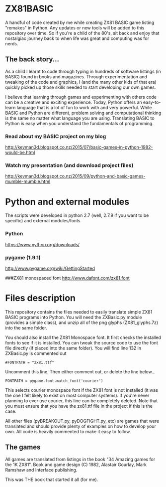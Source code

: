 # ZX81BASIC
A handful of code created by me while creating ZX81 BASIC game listing "remakes" in Python.  Any updates or new tools will
be added to this repository over time.  So if you're a child of the 80's, sit back and enjoy that nostalgiac journey back to when life
was great and computing was for nerds.
## The back story...
As a child I learnt to code through typing in hundreds of software listings (in BASIC) found in books and magazines.  Through
experimentation and tweaking of the code and graphics, I (and the many other kids of that era) quickly picked up those skills needed
to start developing our own games.

I believe that learning through games and experimenting with others code can be a creative and exciting experience.  Today, Python
offers an easy-to-learn language that is a lot of fun to work with and very powerful.  While BASIC and Python are different, problem
solving and computational thinking is the same no matter what language you are using.  Translating BASIC to Python is easy when you
understand the fundamentals of programming.

### Read about my BASIC project on my blog
http://kevman3d.blogspot.co.nz/2015/07/basic-games-in-python-1982-would-be.html
### Watch my presentation (and download project files)
http://kevman3d.blogspot.co.nz/2015/09/python-and-basic-games-mumble-mumble.html

# Python and external modules
The scripts were developed in python 2.7 (well, 2.7.9 if you want to be specific) and external modules/fonts

### Python
https://www.python.org/downloads/

### pygame (1.9.1)
http://www.pygame.org/wiki/GettingStarted

###ZX81 monospaced font
http://www.dafont.com/zx81.font

# Files description
This repository contains the files needed to easily translate simple ZX81 BASIC programs into Python.  You will need the ZXBasic.py module (provides a simple class), and unzip all of the png glyphs (ZX81_glyphs.7z) into the same folder.

You should also install the ZX81 Monospace font.  It first checks the installed fonts to see if it is installed.  You can tweak the source code to use the font file directly (if placed into the same folder). You will find line 132 in ZXBasic.py is commented out

	#FONTPATH = "zx81.ttf"

Uncomment this line.  Then either comment out, or delete the line below...

	FONTPATH = pygame.font.match_font('courier')

This selects courier monospace font if the ZX81 font is not installed (it was the one I felt likely to exist on most computer systems).  If you're never planning to ever use courier, this line can be completely deleted.  Note that you must ensure that you have the zx81.ttf file in the project if this is the case.

All other files (pyBREAKOUT.py, pyDOGFIGHT.py, etc) are games that were translated and should provide plenty of examples on how to develop your own.  All code is heavily commented to make it easy to follow.

## The games
All games are translated from listings in the book "34 Amazing games for the 1K ZX81".  Book and game design (C) 1982,
Alastair Gourlay, Mark Ramshaw and Interface publishing.

This was THE book that started it all (for me).

